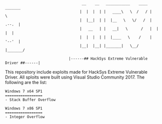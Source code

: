 ```
                                   __    __   ___________    ____  _______  
                                  |  |  |  | |   ____\   \  /   / |       \ 
                                  |  |__|  | |  |__   \   \/   /  |  .--.  |
                                  |   __   | |   __|   \      /   |  |  |  |
                                  |  |  |  | |  |____   \    /    |  '--'  |
                                  |__|  |__| |_______|   \__/     |_______/ 
                    
                             |------## HackSys Extreme Vulnerable Driver ##------|
```

This repository include exploits made for HackSys Extreme Vulnerable Driver. All sploits were built using Visual Studio Community 2017. The following are the list:

```
Windows 7 x64 SP1
=================
- Stack Buffer Overflow

Windows 7 x86 SP1
=================
- Integer Overflow
